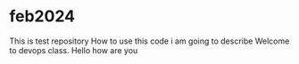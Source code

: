 # feb2024
This is test repository
How to use this code i am going to describe
Welcome to devops class.
Hello how are you
